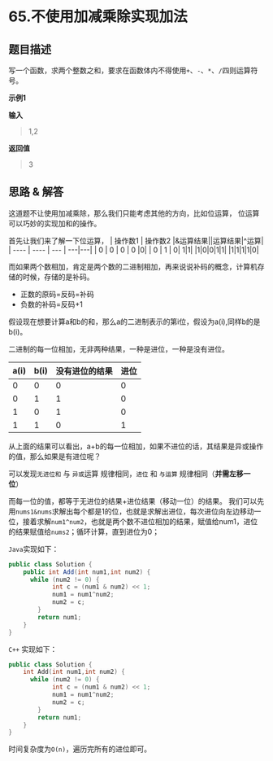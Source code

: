 # 65.不使用加减乘除实现加法

## 题目描述
写一个函数，求两个整数之和，要求在函数体内不得使用`+`、`-`、`*`、`/`四则运算符号。

**示例1**

**输入**
> 1,2

**返回值**
> 3
> 
## 思路 & 解答

这道题不让使用加减乘除，那么我们只能考虑其他的方向，比如位运算，
位运算可以巧妙的实现加和的操作。

首先让我们来了解一下位运算，
|  操作数1   | 操作数2  |&运算结果|\|运算结果|^运算|
|  ----  | ----  | --- | ---|---|
| 0  | 0 | 0 | 0 |0|
| 0  | 1 | 0| 1|1|
|1|0|0|1|1|
|1|1|1|1|0|

而如果两个数相加，肯定是两个数的二进制相加，再来说说补码的概念，计算机存储的时候，存储的是补码。
- 正数的原码=反码=补码
- 负数的补码=反码+1

假设现在想要计算a和b的和，那么a的二进制表示的第i位，假设为a(i),同样b的是b(i)。

二进制的每一位相加，无非两种结果，一种是进位，一种是没有进位。

| a(i)|b(i)| 没有进位的结果|进位|
|---|---|---|---|
|0|0|0|0|
|0|1|1|0|
|1|0|1|0|
|1|1|0|1|

从上面的结果可以看出，a+b的每一位相加，如果不进位的话，其结果是异或操作的值，那么如果是有进位呢？

可以发现`无进位和` 与 `异或`运算 规律相同，`进位` 和 `与运算` 规律相同（**并需左移一位**）

而每一位的值，都等于无进位的结果+进位结果（移动一位）的结果。
我们可以先用`nums1&nums`求解出每个都是1的位，也就是求解出进位，每次进位向左边移动一位，接着求解`num1^num2`，也就是两个数不进位相加的结果，赋值给num1，进位的结果赋值给`nums2`；循环计算，直到进位为0；

`Java`实现如下：

```java
public class Solution {
    public int Add(int num1,int num2) {
      while (num2 != 0) {
            int c = (num1 & num2) << 1;
            num1 = num1^num2;
            num2 = c;
        }
        return num1;
    }
}
```

`C++` 实现如下：

```C++
public class Solution {
    int Add(int num1,int num2) {
      while (num2 != 0) {
            int c = (num1 & num2) << 1;
            num1 = num1^num2;
            num2 = c;
        }
        return num1;
    }
}
```

时间复杂度为`O(n)`，遍历完所有的进位即可。